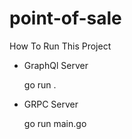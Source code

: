 # point-of-sale

How To Run This Project

 - GraphQl Server
 
      go run .
 
 
 - GRPC Server 
      
      
      go run main.go



